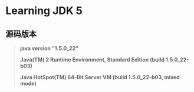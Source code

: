 # Learning JDK 5

## 源码版本

> **java version "1.5.0_22"**
>
> **Java(TM) 2 Runtime Environment, Standard Edition (build 1.5.0_22-b03)**
>
> **Java HotSpot(TM) 64-Bit Server VM (build 1.5.0_22-b03, mixed mode)**
